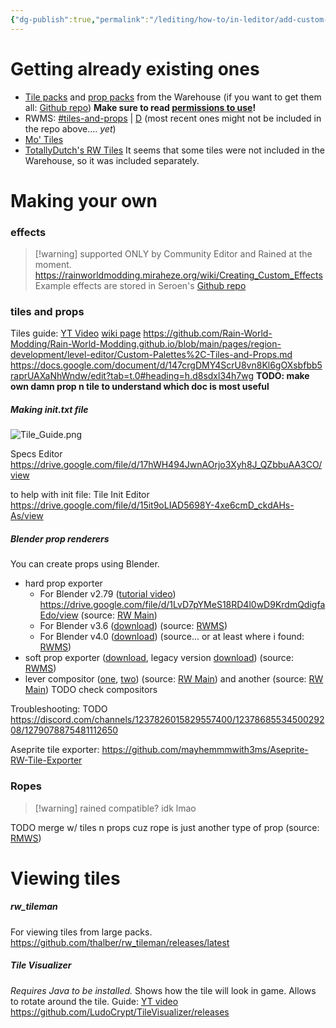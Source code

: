 ```yaml
---
{"dg-publish":true,"permalink":"/lediting/how-to/in-leditor/add-custom-props-and-tiles-and-effects/"}
---
```


# Getting already existing ones
- [Tile packs](https://seroen.github.io/Seroens-Repo/tiles.html) and [prop packs](https://seroen.github.io/Seroens-Repo/props.html) from the Warehouse (if you want to get them all: [Github repo](https://github.com/Seroen/Seroens-Repo-Files))
**Make sure to read [permissions to use](https://github.com/Seroen/Seroens-Repo-Files/blob/main/Please%20read%20this%20if%20you%20are%20installing%20the%20region%20files.txt)!**
- RWMS: [\#tiles-and-props](https://discord.com/channels/1237826015829557400/1240708497469866134) | [D](discord://discord.com/channels/1237826015829557400/1240708497469866134) (most recent ones might not be included in the repo above.... *yet*)
- [Mo' Tiles](https://github.com/rwslugcat/mo-tiles-rw/releases/tag/release)
- [TotallyDutch's RW Tiles](https://github.com/totallydutch/Totallydutch-s-RW-tiles)
It seems that some tiles were not included in the Warehouse, so it was included separately.




# Making your own

### effects
>[!warning] supported ONLY by Community Editor and Rained at the moment.
https://rainworldmodding.miraheze.org/wiki/Creating_Custom_Effects
Example effects are stored in Seroen's [Github repo](https://github.com/Seroen/Seroens-Repo-Files/tree/main/Effects/Example%20Effects) 
### tiles and props
Tiles guide: [YT Video](https://www.youtube.com/watch?v=maOTf24PEKs&list=PLOpeR3bQUKEJIGBJ3TATHBLmNvZwyYioT&index=9)
[wiki page](https://rainworldmodding.miraheze.org/wiki/Creating_Custom_Tiles_and_Props)
https://github.com/Rain-World-Modding/Rain-World-Modding.github.io/blob/main/pages/region-development/level-editor/Custom-Palettes%2C-Tiles-and-Props.md
https://docs.google.com/document/d/147crgDMY4ScrU8vn8Kl6gOXsbfbb5raprUAXaNhWndw/edit?tab=t.0#heading=h.d8sdxl34h7wg
**TODO: make own damn prop n tile to understand which doc is most useful**

##### Making init.txt file
![Tile_Guide.png](/img/user/pics/Tile_Guide.png)

Specs Editor
https://drive.google.com/file/d/17hWH494JwnAOrjo3Xyh8J_QZbbuAA3CO/view

to help with init file: 
Tile Init Editor
https://drive.google.com/file/d/15it9oLIAD5698Y-4xe6cmD_ckdAHs-As/view

##### Blender prop renderers
You can create props using Blender. 
- hard prop exporter
	- For Blender v2.79 ([tutorial video](https://youtu.be/8Nm1jWggH2I)) 
	https://drive.google.com/file/d/1LvD7pYMeS18RD4l0wD9KrdmQdigfaEdo/view 
	(source: [RW Main](https://discord.com/channels/291184728944410624/305139167300550666/420327770187366400))
	- For Blender v3.6 ([download](https://nqywadcmwusjqlrg.public.blob.vercel-storage.com/notes/files/lediting/blender/rainworldProp35_LeeMoriya-9fLHrvIhXe5nMQ5qb3giZSsEsD1xZJ.blend))
	(source: [RWMS](https://discord.com/channels/1237826015829557400/1238172653819527168/1245868873140539402))
	- For Blender v4.0 ([download](https://nqywadcmwusjqlrg.public.blob.vercel-storage.com/notes/files/lediting/blender/rainworldProp40-a3M97rg2XAjOsxW9Te8Ut3Agsa9nae.blend))
	(source... or at least where i found: [RWMS](https://discord.com/channels/1237826015829557400/1237868553450029208/1273024775291277313))
- soft prop exporter ([download](https://nqywadcmwusjqlrg.public.blob.vercel-storage.com/notes/files/lediting/blender/SoftPropRenderer2-TmpJnWr9hjv26yJlgtGz1g2CzQoeD9.blend), legacy version [download](https://nqywadcmwusjqlrg.public.blob.vercel-storage.com/notes/files/lediting/blender/SoftPropRenderer2Legacy-69bFC7yxPu9EfycaQb6APufQbo4Tfq.blend))
(source: [RWMS](https://discord.com/channels/1237826015829557400/1238172653819527168/1245873535822598165))
- lever compositor ([one](https://nqywadcmwusjqlrg.public.blob.vercel-storage.com/notes/files/lediting/blender/Rain_World_Level_Compositor-VHiHHdVwTF19r0hE472p6TKkCGzH0K.blend), [two](https://nqywadcmwusjqlrg.public.blob.vercel-storage.com/notes/files/lediting/blender/Basic%20level%20compositor-NeBhPcLl9ohQP0OHOT7Zk3nzKAMVjF.blend))
(source: [RW Main](https://discord.com/channels/291184728944410624/804088181904375819/1084222820818628618)) and another (source: [RW Main](https://discord.com/channels/291184728944410624/431534164932689921/1292092416244842627))
TODO check compositors

Troubleshooting:
TODO
https://discord.com/channels/1237826015829557400/1237868553450029208/1279078875481112650



Aseprite tile exporter: https://github.com/mayhemmmwith3ms/Aseprite-RW-Tile-Exporter
### Ropes
> [!warning] rained compatible? idk lmao

TODO merge w/ tiles n props cuz rope is just another type of prop
(source: [RMWS](https://discord.com/channels/1237826015829557400/1237868553450029208/1283877744857583737))
# Viewing tiles
##### rw_tileman
For viewing tiles from large packs.
https://github.com/thalber/rw_tileman/releases/latest

##### Tile Visualizer
*Requires Java to be installed.*
Shows how the tile will look in game. Allows to rotate around the tile.
Guide: [YT video](https://youtu.be/MoX6hXQZVMw)
https://github.com/LudoCrypt/TileVisualizer/releases